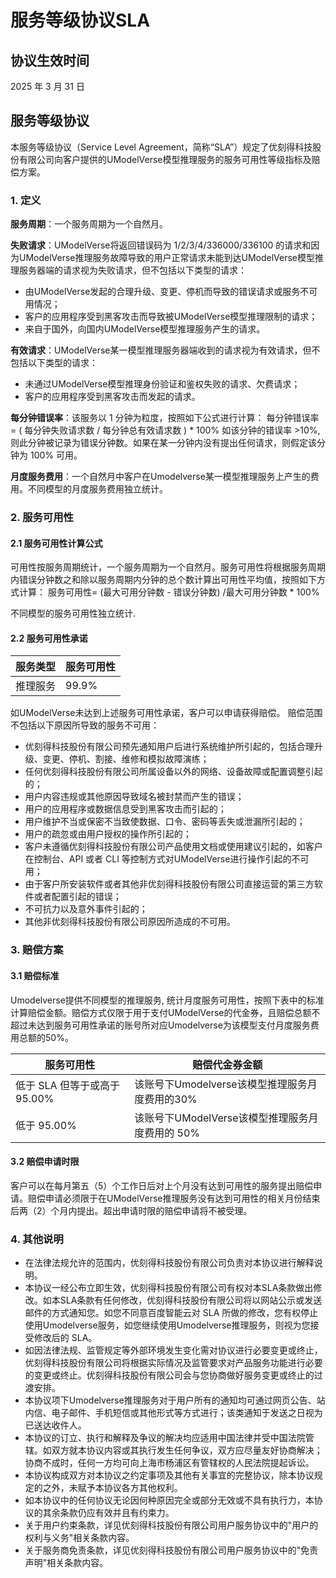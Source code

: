# 服务等级协议SLA

## 协议生效时间
2025 年 3 月 31 日

## 服务等级协议

本服务等级协议（Service Level Agreement，简称“SLA”）规定了优刻得科技股份有限公司向客户提供的UModelVerse模型推理服务的服务可用性等级指标及赔偿方案。

### 1. 定义

**服务周期**：一个服务周期为一个自然月。

**失败请求**：UModelVerse将返回错误码为 1/2/3/4/336000/336100 的请求和因为UModelVerse推理服务故障导致的用户正常请求未能到达UModelVerse模型推理服务器端的请求视为失败请求，但不包括以下类型的请求：
* 由UModelVerse发起的合理升级、变更、停机而导致的错误请求或服务不可用情况；
* 客户的应用程序受到黑客攻击而导致被UModelVerse模型推理限制的请求；
* 来自于国外，向国内UModelVerse模型推理服务产生的请求。

**有效请求**：UModelVerse某一模型推理服务器端收到的请求视为有效请求，但不包括以下类型的请求：
* 未通过UModelVerse模型推理身份验证和鉴权失败的请求、欠费请求；
* 客户的应用程序受到黑客攻击而发起的请求。

**每分钟错误率**：该服务以 1 分钟为粒度，按照如下公式进行计算：
每分钟错误率 = ( 每分钟失败请求数 / 每分钟总有效请求数 ) * 100%
如该分钟的错误率 >10%, 则此分钟被记录为错误分钟数。如果在某一分钟内没有提出任何请求，则假定该分钟为 100% 可用。

**月度服务费用**：一个自然月中客户在Umodelverse某一模型推理服务上产生的费用。不同模型的月度服务费用独立统计。

### 2. 服务可用性

#### 2.1 服务可用性计算公式
可用性按服务周期统计，一个服务周期为一个自然月。服务可用性将根据服务周期内错误分钟数之和除以服务周期内分钟的总个数计算出可用性平均值，按照如下方式计算：
服务可用性= (最大可用分钟数 - 错误分钟数) /最大可用分钟数 * 100%

不同模型的服务可用性独立统计.

#### 2.2 服务可用性承诺
服务类型| 服务可用性
---|---
推理服务| 99.9%

如UModelVerse未达到上述服务可用性承诺，客户可以申请获得赔偿。
赔偿范围不包括以下原因所导致的服务不可用：
* 优刻得科技股份有限公司预先通知用户后进行系统维护所引起的，包括合理升级、变更、停机、割接、维修和模拟故障演练；
* 任何优刻得科技股份有限公司所属设备以外的网络、设备故障或配置调整引起的；
* 用户内容违规或其他原因导致域名被封禁而产生的错误；
* 用户的应用程序或数据信息受到黑客攻击而引起的；
* 用户维护不当或保密不当致使数据、口令、密码等丢失或泄漏所引起的；
* 用户的疏忽或由用户授权的操作所引起的；
* 客户未遵循优刻得科技股份有限公司产品使用文档或使用建议引起的，如客户在控制台、API 或者 CLI 等控制方式对UModelVerse进行操作引起的不可用；
* 由于客户所安装软件或者其他非优刻得科技股份有限公司直接运营的第三方软件或者配置引起的错误；
* 不可抗力以及意外事件引起的；
* 其他非优刻得科技股份有限公司原因所造成的不可用。

### 3. 赔偿方案

#### 3.1 赔偿标准
Umodelverse提供不同模型的推理服务, 统计月度服务可用性，按照下表中的标准计算赔偿金额。赔偿方式仅限于用于支付UModelVerse的代金券，且赔偿总额不超过未达到服务可用性承诺的账号所对应Umodelverse为该模型支付月度服务费用总额的50%。

服务可用性| 赔偿代金券金额
---|---
低于 SLA 但等于或高于 95.00%| 该账号下Umodelverse该模型推理服务月度费用的30%
低于 95.00%| 该账号下UModelVerse该模型推理服务月度费用的 50%

#### 3.2 赔偿申请时限
客户可以在每月第五（5）个工作日后对上个月没有达到可用性的服务提出赔偿申请。赔偿申请必须限于在UModelVerse推理服务没有达到可用性的相关月份结束后两（2）个月内提出。超出申请时限的赔偿申请将不被受理。

### 4. 其他说明

* 在法律法规允许的范围内，优刻得科技股份有限公司负责对本协议进行解释说明。
* 本协议一经公布立即生效，优刻得科技股份有限公司有权对本SLA条款做出修改。如本SLA条款有任何修改，优刻得科技股份有限公司将以网站公示或发送邮件的方式通知您。如您不同意百度智能云对 SLA 所做的修改，您有权停止使用Umodelverse服务，如您继续使用Umodelverse推理服务，则视为您接受修改后的 SLA。
* 如因法律法规、监管规定等外部环境发生变化需对协议进行必要变更或终止，优刻得科技股份有限公司将根据实际情况及监管要求对产品服务功能进行必要的变更或终止。优刻得科技股份有限公司会与您协商做好服务变更或终止的过渡安排。
* 本协议项下Umodelverse推理服务对于用户所有的通知均可通过网页公告、站内信、电子邮件、手机短信或其他形式等方式进行；该类通知于发送之日视为已送达收件人。
* 本协议的订立、执行和解释及争议的解决均应适用中国法律并受中国法院管辖。如双方就本协议内容或其执行发生任何争议，双方应尽量友好协商解决；协商不成时，任何一方均可向上海市杨浦区有管辖权的人民法院提起诉讼。
* 本协议构成双方对本协议之约定事项及其他有关事宜的完整协议，除本协议规定的之外，未赋予本协议各方其他权利。
* 如本协议中的任何协议无论因何种原因完全或部分无效或不具有执行力，本协议的其余条款仍应有效并且有约束力。
* 关于用户约束条款，详见优刻得科技股份有限公司用户服务协议中的"用户的权利与义务"相关条款内容。
* 关于服务商免责条款，详见优刻得科技股份有限公司用户服务协议中的"免责声明"相关条款内容。
